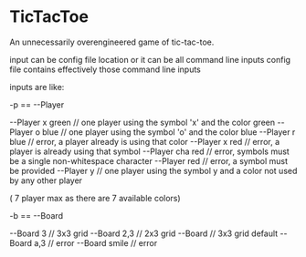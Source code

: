 # TicTacToe
An unnecessarily overengineered game of tic-tac-toe.

input can be config file location
or it can be all command line inputs
config file contains effectively those command line inputs

inputs are like:

-p == --Player

--Player x green	// one player using the symbol 'x' and the color green
--Player o blue	// one player using the symbol 'o' and the color blue
--Player r blue 	// error, a player already is using that color
--Player x red	// error, a player is already using that symbol
--Player cha red	// error, symbols must be a single non-whitespace character
--Player red	// error, a symbol must be provided
--Player y	// one player using the symbol y and a color not used by any other player

( 7 player max as there are 7 available colors)

-b == --Board

--Board 3	// 3x3 grid
--Board 2,3	// 2x3 grid
--Board		// 3x3 grid default
--Board a,3	// error
--Board smile	// error
